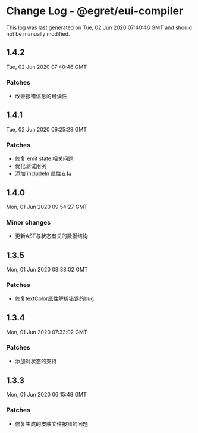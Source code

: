 # Change Log - @egret/eui-compiler

This log was last generated on Tue, 02 Jun 2020 07:40:46 GMT and should not be manually modified.

## 1.4.2
Tue, 02 Jun 2020 07:40:46 GMT

### Patches

- 改善报错信息的可读性

## 1.4.1
Tue, 02 Jun 2020 06:25:28 GMT

### Patches

- 修复 emit state 相关问题
- 优化测试用例
- 添加 includeIn 属性支持

## 1.4.0
Mon, 01 Jun 2020 09:54:27 GMT

### Minor changes

- 更新AST与状态有关的数据结构

## 1.3.5
Mon, 01 Jun 2020 08:38:02 GMT

### Patches

- 修复textColor属性解析错误的bug

## 1.3.4
Mon, 01 Jun 2020 07:33:02 GMT

### Patches

- 添加对状态的支持

## 1.3.3
Mon, 01 Jun 2020 06:15:48 GMT

### Patches

- 修复生成的皮肤文件报错的问题

